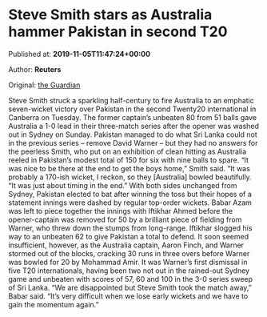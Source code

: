 
# Steve Smith stars as Australia hammer Pakistan in second T20

Published at: **2019-11-05T11:47:24+00:00**

Author: **Reuters**

Original: [the Guardian](https://www.theguardian.com/sport/2019/nov/05/steve-smith-stars-as-australia-hammer-pakistan-in-second-t20)

Steve Smith struck a sparkling half-century to fire Australia to an emphatic seven-wicket victory over Pakistan in the second Twenty20 international in Canberra on Tuesday. The former captain’s unbeaten 80 from 51 balls gave Australia a 1-0 lead in their three-match series after the opener was washed out in Sydney on Sunday.
Pakistan managed to do what Sri Lanka could not in the previous series – remove David Warner – but they had no answers for the peerless Smith, who put on an exhibition of clean hitting as Australia reeled in Pakistan’s modest total of 150 for six with nine balls to spare.
“It was nice to be there at the end to get the boys home,” Smith said. “It was probably a 170-ish wicket, I reckon, so they [Australia] bowled beautifully. “It was just about timing in the end.”
With both sides unchanged from Sydney, Pakistan elected to bat after winning the toss but their hopes of a statement innings were dashed by regular top-order wickets. Babar Azam was left to piece together the innings with Iftikhar Ahmed before the opener-captain was removed for 50 by a brilliant piece of fielding from Warner, who threw down the stumps from long-range.
Iftikhar slogged his way to an unbeaten 62 to give Pakistan a total to defend. It soon seemed insufficient, however, as the Australia captain, Aaron Finch, and Warner stormed out of the blocks, cracking 30 runs in three overs before Warner was bowled for 20 by Mohammad Amir.
It was Warner’s first dismissal in five T20 internationals, having been two not out in the rained-out Sydney game and unbeaten with scores of 57, 60 and 100 in the 3-0 series sweep of Sri Lanka.
“We are disappointed but Steve Smith took the match away,” Babar said. “It’s very difficult when we lose early wickets and we have to gain the momentum again.”
